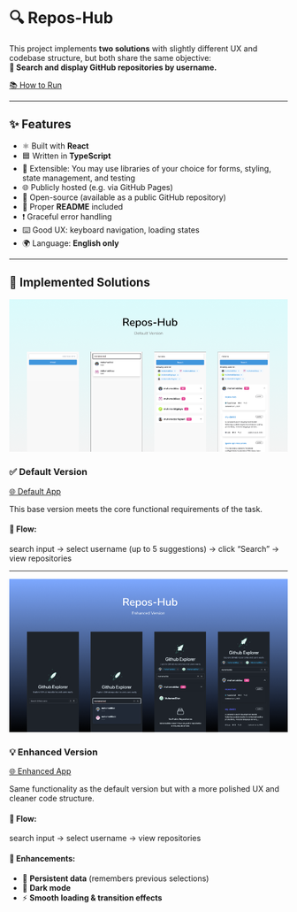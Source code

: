 # 🔍 Repos-Hub

This project implements **two solutions** with slightly different UX and codebase structure, but both share the same objective:  
**🔎 Search and display GitHub repositories by username.**

[📚 How to Run](EXPLANATION.md)

---
## ✨ Features

- ⚛️ Built with **React**
- 🟦 Written in **TypeScript**
- 🧰 Extensible: You may use libraries of your choice for forms, styling, state management, and testing
- 🌐 Publicly hosted (e.g. via GitHub Pages)
- 📂 Open-source (available as a public GitHub repository)
- 📄 Proper **README** included
- ❗ Graceful error handling
- ⌨️ Good UX: keyboard navigation, loading states
- 🌍 Language: **English only**

---

## 🧪 Implemented Solutions

![Default App](docs/images/default.png "Default App Screenshot")

### ✅ Default Version
[🌐 Default App](https://muhamaddiaz.github.io/repos-hub/default/)

This base version meets the core functional requirements of the task.

#### 🔁 Flow:
search input → select username (up to 5 suggestions) → click “Search” → view repositories

---

![Enhanced App](docs/images/enhanced.png "Enhanced App Screenshot")

### 💡 Enhanced Version
[🌐 Enhanced App](https://muhamaddiaz.github.io/repos-hub/enhanced/)

Same functionality as the default version but with a more polished UX and cleaner code structure.

#### 🔁 Flow:
search input → select username → view repositories

#### 🧠 Enhancements:
- 💾 **Persistent data** (remembers previous selections)
- 🌙 **Dark mode**
- ⚡ **Smooth loading & transition effects**

